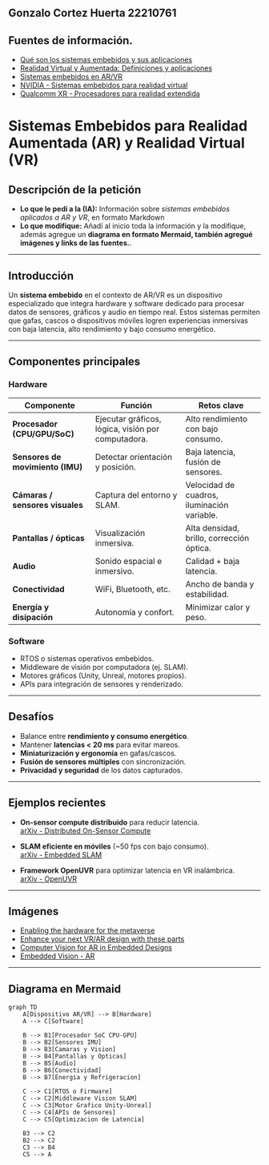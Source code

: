 ## Gonzalo Cortez Huerta 22210761
## Fuentes de información.

- [Qué son los sistemas embebidos y sus aplicaciones](https://www.bbva.com/es/que-son-los-sistemas-embebidos-y-para-que-sirven/)  
- [Realidad Virtual y Aumentada: Definiciones y aplicaciones](https://www.xataka.com/realidad-virtual-aumentada)  
- [Sistemas embebidos en AR/VR](https://www.researchgate.net/publication/333563729_Embedded_Systems_for_Virtual_Reality_and_Augmented_Reality)  
- [NVIDIA - Sistemas embebidos para realidad virtual](https://developer.nvidia.com/embedded-computing)  
- [Qualcomm XR - Procesadores para realidad extendida](https://www.qualcomm.com/products/features/extended-reality-xr)  

# Sistemas Embebidos para Realidad Aumentada (AR) y Realidad Virtual (VR)

## Descripción de la petición
- **Lo que le pedí a la (IA):** Información sobre *sistemas embebidos aplicados a AR y VR*, en formato Markdown  
- **Lo que modifique:** Añadí al inicio toda la información y la modifique, además agregue un **diagrama en formato Mermaid, también agregué imágenes y links de las fuentes.**.  

---

## Introducción

Un **sistema embebido** en el contexto de AR/VR es un dispositivo especializado que integra hardware y software dedicado para procesar datos de sensores, gráficos y audio en tiempo real. Estos sistemas permiten que gafas, cascos o dispositivos móviles logren experiencias inmersivas con baja latencia, alto rendimiento y bajo consumo energético.

---

## Componentes principales

### Hardware

| Componente | Función | Retos clave |
|------------|---------|-------------|
| **Procesador (CPU/GPU/SoC)** | Ejecutar gráficos, lógica, visión por computadora. | Alto rendimiento con bajo consumo. |
| **Sensores de movimiento (IMU)** | Detectar orientación y posición. | Baja latencia, fusión de sensores. |
| **Cámaras / sensores visuales** | Captura del entorno y SLAM. | Velocidad de cuadros, iluminación variable. |
| **Pantallas / ópticas** | Visualización inmersiva. | Alta densidad, brillo, corrección óptica. |
| **Audio** | Sonido espacial e inmersivo. | Calidad + baja latencia. |
| **Conectividad** | WiFi, Bluetooth, etc. | Ancho de banda y estabilidad. |
| **Energía y disipación** | Autonomía y confort. | Minimizar calor y peso. |

### Software

- RTOS o sistemas operativos embebidos.  
- Middleware de visión por computadora (ej. SLAM).  
- Motores gráficos (Unity, Unreal, motores propios).  
- APIs para integración de sensores y renderizado.  

---

## Desafíos

- Balance entre **rendimiento y consumo energético**.  
- Mantener **latencias < 20 ms** para evitar mareos.  
- **Miniaturización y ergonomía** en gafas/cascos.  
- **Fusión de sensores múltiples** con sincronización.  
- **Privacidad y seguridad** de los datos capturados.  

---

## Ejemplos recientes

- **On-sensor compute distribuido** para reducir latencia.  
  [arXiv - Distributed On-Sensor Compute](https://arxiv.org/abs/2203.07474)  

- **SLAM eficiente en móviles** (~50 fps con bajo consumo).  
  [arXiv - Embedded SLAM](https://arxiv.org/pdf/1702.01295)  

- **Framework OpenUVR** para optimizar latencia en VR inalámbrica.  
  [arXiv - OpenUVR](https://arxiv.org/abs/2101.07327)  

---

## Imágenes

- [Enabling the hardware for the metaverse](https://images.openai.com/thumbnails/url/_6vqDHicu1mSUVJSUGylr5-al1xUWVCSmqJbkpRnoJdeXJJYkpmsl5yfq5-Zm5ieWmxfaAuUsXL0S7F0Tw7JS8_KSvcyzQnI8MqOCsjIdioKdXLNN8yLNEkOTDQuy8hLyfYJs0jJMgkptzQuTgzV9UnLrqhIrXT2T1crBgA09Sql)  
- [Enhance your next VR/AR design with these parts](https://images.openai.com/thumbnails/url/fEq9B3icu1mSUVJSUGylr5-al1xUWVCSmqJbkpRnoJdeXJJYkpmsl5yfq5-Zm5ieWmxfaAuUsXL0S7F0Tw7Kcs8sc4yo9CwrjwpxNEtLrcrM9fauivANcfX20A2zcCpIcQ8O8jTKjqp0DzI39XGqLE7xK3TJD_f2LFcrBgAp2yoJ)  
- [Computer Vision for AR in Embedded Designs](https://images.openai.com/thumbnails/url/tQNk33icu1mUUVJSUGylr5-al1xUWVCSmqJbkpRnoJdeXJJYkpmsl5yfq5-Zm5ieWmxfaAuUsXL0S7F0Tw4s8ynO9HZxSXUyLQpxCY8sSjLVDcm3DC6JiLKs8HLNNSjJcs-OD3OMiEzMjkiuLDUpTQ-2CAw0tyhUKwYAxqApOA)  
- [Embedded Vision - AR](https://images.openai.com/thumbnails/url/R579DXicu1mSUVJSUGylr5-al1xUWVCSmqJbkpRnoJdeXJJYkpmsl5yfq5-Zm5ieWmxfaAuUsXL0S7F0Tw6xSMrJzjNMzDXzM3TLznV3y_XPcTMtDsxPLU83zrL0cyxNTgpzNnKKtLQoSHWLLMz2LvOLcg6rcEzVTVcrBgAWcCm2)  

---

## Diagrama en Mermaid

```mermaid
graph TD
    A[Dispositivo AR/VR] --> B[Hardware]
    A --> C[Software]

    B --> B1[Procesador SoC CPU-GPU]
    B --> B2[Sensores IMU]
    B --> B3[Camaras y Vision]
    B --> B4[Pantallas y Opticas]
    B --> B5[Audio]
    B --> B6[Conectividad]
    B --> B7[Energia y Refrigeracion]

    C --> C1[RTOS o Firmware]
    C --> C2[Middleware Vision SLAM]
    C --> C3[Motor Grafico Unity-Unreal]
    C --> C4[APIs de Sensores]
    C --> C5[Optimizacion de Latencia]

    B3 --> C2
    B2 --> C2
    C3 --> B4
    C5 --> A

